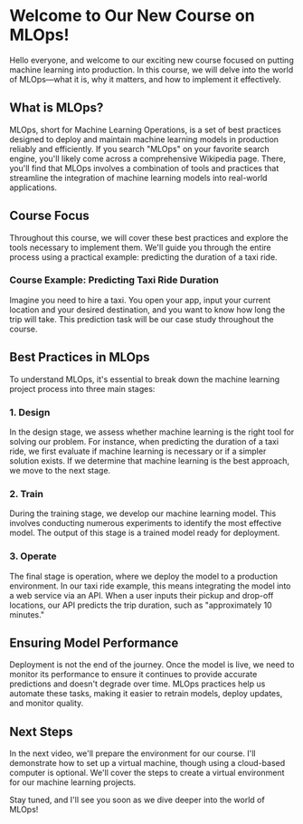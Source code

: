 # Welcome to Our New Course on MLOps!

Hello everyone, and welcome to our exciting new course focused on putting machine learning into production. In this course, we will delve into the world of MLOps—what it is, why it matters, and how to implement it effectively.

## What is MLOps?

MLOps, short for Machine Learning Operations, is a set of best practices designed to deploy and maintain machine learning models in production reliably and efficiently. If you search "MLOps" on your favorite search engine, you'll likely come across a comprehensive Wikipedia page. There, you'll find that MLOps involves a combination of tools and practices that streamline the integration of machine learning models into real-world applications.

## Course Focus

Throughout this course, we will cover these best practices and explore the tools necessary to implement them. We'll guide you through the entire process using a practical example: predicting the duration of a taxi ride.

### Course Example: Predicting Taxi Ride Duration

Imagine you need to hire a taxi. You open your app, input your current location and your desired destination, and you want to know how long the trip will take. This prediction task will be our case study throughout the course.

## Best Practices in MLOps

To understand MLOps, it's essential to break down the machine learning project process into three main stages:

### 1. Design

In the design stage, we assess whether machine learning is the right tool for solving our problem. For instance, when predicting the duration of a taxi ride, we first evaluate if machine learning is necessary or if a simpler solution exists. If we determine that machine learning is the best approach, we move to the next stage.

### 2. Train

During the training stage, we develop our machine learning model. This involves conducting numerous experiments to identify the most effective model. The output of this stage is a trained model ready for deployment.

### 3. Operate

The final stage is operation, where we deploy the model to a production environment. In our taxi ride example, this means integrating the model into a web service via an API. When a user inputs their pickup and drop-off locations, our API predicts the trip duration, such as "approximately 10 minutes."

## Ensuring Model Performance

Deployment is not the end of the journey. Once the model is live, we need to monitor its performance to ensure it continues to provide accurate predictions and doesn't degrade over time. MLOps practices help us automate these tasks, making it easier to retrain models, deploy updates, and monitor quality.

## Next Steps

In the next video, we'll prepare the environment for our course. I'll demonstrate how to set up a virtual machine, though using a cloud-based computer is optional. We'll cover the steps to create a virtual environment for our machine learning projects.

Stay tuned, and I'll see you soon as we dive deeper into the world of MLOps!